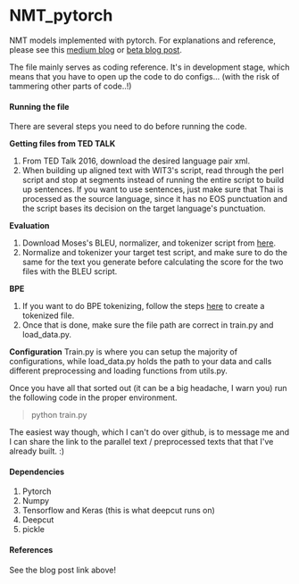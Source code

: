 # NMT_pytorch
NMT models implemented with pytorch.
For explanations and reference, please see this [medium blog](https://medium.com/@petepeeradejtanruangporn/experimenting-with-neural-machine-translation-for-thai-1681fd2b375a) or [beta blog post](https://petetanru.github.io/projects/th-nmt.html). 

The file mainly serves as coding reference. It's in development stage, which means that you have to
open up the code to do configs... (with the risk of tammering other parts of code..!)

#### Running the file
There are several steps you need to do before running the code.

**Getting files from TED TALK**
1. From TED Talk 2016, download the desired language pair xml.  
2. When building up aligned text with WIT3's script, read through the perl script and stop at segments instead of running the entire script to build up sentences. If you want to use sentences, just make sure that Thai is processed as the source language, since it has no EOS punctuation and the script bases its decision on the target language's punctuation.

**Evaluation**
1. Download Moses's BLEU, normalizer, and tokenizer script from [here](https://github.com/moses-smt/mosesdecoder). 
2. Normalize and tokenizer your target test script, and make sure to do the same for the text you generate before calculating the score for the two files with the BLEU script. 

**BPE**
1. If you want to do BPE tokenizing, follow the steps [here](https://github.com/rsennrich/subword-nmt) to create a tokenized file. 
2. Once that is done, make sure the file path are correct in train.py and load_data.py. 

**Configuration**
Train.py is where you can setup the majority of configurations, while load_data.py holds the path to your data and calls different preprocessing and loading functions from utils.py. 

Once you have all that sorted out (it can be a big headache, I warn you) run the following code in the proper environment.
>python train.py

The easiest way though, which I can't do over github, is to message me and I can share the link to the parallel text / preprocessed texts that that I've already built. :) 

#### Dependencies
1. Pytorch
2. Numpy
3. Tensorflow and Keras (this is what deepcut runs on)
4. Deepcut
5. pickle

#### References
See the blog post link above!



